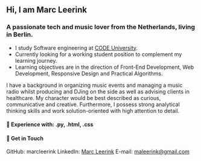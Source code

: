 ## Hi, I am Marc Leerink

### A passionate tech and music lover from the Netherlands, living in Berlin. 

- I study Software engineering at [CODE University](www.code.berlin).
- Currently looking for a working student position to complement my learning journey. 
- Learning objectives are in the direction of Front-End Development, Web Development, Responsive Design and Practical Algorithms. 

I have a background in organizing music events and managing a music radio whilst producing and DJing on the side as well as advising clients in healthcare. 
My character would be best described as curious, communicative and creative. Furthermore, I possess strong analytical thinking skills and work solution-oriented with high attention to detail.

#### 🔨 Experience with: .py, .html, .css


#### 📧 Get in Touch
GitHub: marcleerink
LinkedIn: [Marc Leerink](https://www.linkedin.com/in/marc-leerink-82b83b121/)
E-mail: maleerink@gmail.com
